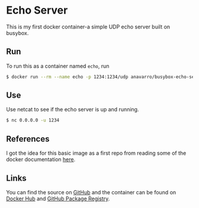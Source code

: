 # Echo Server

This is my first docker container-a simple UDP echo server built on busybox.

## Run

To run this as a container named `echo`, run

```sh
$ docker run --rm --name echo -p 1234:1234/udp anavarro/busybox-echo-server:latest
```

## Use

Use netcat to see if the echo server is up and running.

```sh
$ nc 0.0.0.0 -u 1234
```

## References

I got the idea for this basic image as a first repo from reading some of the docker documentation [here][1].

## Links

You can find the source on [GitHub][2] and the container can be found on [Docker Hub][3] and [GitHub Package Registry][4].

[1]:https://docs.docker.com/engine/admin/chef/#usage "Docker Engine Docs"
[2]:https://github.com/AbelNavarro/busybox-echo-server "AbelNavarro/busybox-echo-server Source on GitHub"
[3]:https://cloud.docker.com/repository/docker/anavarro/busybox-echo-server "anavarro/busybox-echo-server on Docker Hub"
[4]:https://github.com/AbelNavarro/busybox-echo-server/packages/38313 "AbelNavarro/busybox-echo-server on GitHub Package Registry"
